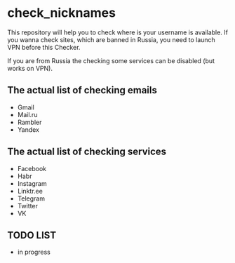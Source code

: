 # check_nicknames

This repository will help you to check where is your username is available.
If you wanna check sites, which are banned in Russia, you need to launch VPN before this Checker.

If you are from Russia the checking some services can be disabled (but works on VPN).

## The actual list of checking emails

- Gmail
- Mail.ru
- Rambler
- Yandex

## The actual list of checking services

- Facebook
- Habr
- Instagram
- Linktr.ee
- Telegram
- Twitter
- VK

## TODO LIST

- in progress
